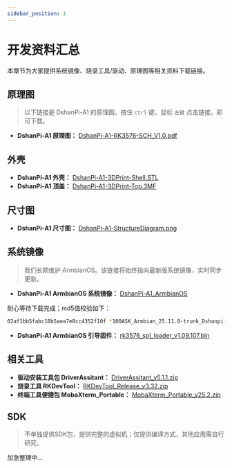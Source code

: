 ```yaml
---
sidebar_position: 1
---
```

# 开发资料汇总

本章节为大家提供系统镜像、烧录工具/驱动、原理图等相关资料下载链接。

## 原理图

> 以下链接是 DshanPi-A1 的原理图，按住 `ctrl` 键，鼠标 `左键` 点击链接，即可下载。

- **DshanPi-A1 原理图：** [DshanPi-A1-RK3576-SCH_V1.0.pdf](https://dl.100ask.net/Hardware/MPU/RK3576-DshanPi-A1/DshanPi-A1-RK3576-SCH_V1.0.pdf)

## 外壳

- **DshanPi-A1 外壳：** [DshanPi-A1-3DPrint-Shell.STL](https://dl.100ask.net/Hardware/MPU/RK3576-DshanPi-A1/DshanPi-A1-3DPrint-Shell.STL)
- **DshanPi-A1 顶盖：** [DshanPi-A1-3DPrint-Top.3MF](https://dl.100ask.net/Hardware/MPU/RK3576-DshanPi-A1/DshanPi-A1-3DPrint-Top.3MF)

## 尺寸图

- **DshanPi-A1 尺寸图：** [DshanPi-A1-StructureDiagram.png](https://dl.100ask.net/Hardware/MPU/RK3576-DshanPi-A1/DshanPi-A1-StructureDiagram.png)

## 系统镜像

> 我们长期维护 ArmbianOS。该链接将始终指向最新版系统镜像，实时同步更新。

- **DshanPi-A1 ArmbianOS 系统镜像：** [DshanPi-A1_ArmbianOS](https://dl.100ask.net/Hardware/MPU/RK3576-DshanPi-A1/100ASK_Armbian_25.11.0-trunk_Dshanpi-a1_noble_vendor_6.1.115_gnome_desktop.img.7z)

耐心等待下载完成；md5值校验如下：

~~~bash
02af1bb5fabc18b5aea7e8cc4352f10f *100ASK_Armbian_25.11.0-trunk_Dshanpi-a1_noble_vendor_6.1.115_gnome_desktop.img
~~~

- **DshanPi-A1 ArmbianOS 引导固件：** [rk3576_spl_loader_v1.09.107.bin](https://dl.100ask.net/Hardware/MPU/RK3576-DshanPi-A1/rk3576_spl_loader_v1.09.107.bin)

## 相关工具

- **驱动安装工具包 DriverAssitant：** [DriverAssitant_v5.1.1.zip](https://dl.100ask.net/Hardware/MPU/RK3576-DshanPi-A1/DriverAssitant_v5.1.1.zip)
- **烧录工具 RKDevTool：** [RKDevTool_Release_v3.32.zip](https://dl.100ask.net/Hardware/MPU/RK3576-DshanPi-A1/RKDevTool_Release_v3.32.zip)
- **终端工具便捷包 MobaXterm_Portable：** [MobaXterm_Portable_v25.2.zip](https://dl.100ask.net/Hardware/MPU/RK3576-DshanPi-A1/MobaXterm_Portable_v25.2.zip)

## SDK

> 不单独提供SDK包，提供完整的虚拟机；仅提供编译方式，其他应用需自行研究。

加急整理中...


